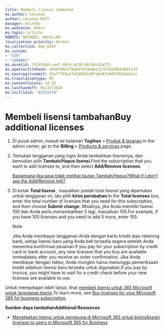 ```yaml
---
title: Membeli lisensi tambahan
ms.author: cmcatee
author: cmcatee-MSFT
manager: mnirkhe
ms.audience: Admin
ms.topic: article
ROBOTS: NOINDEX, NOFOLLOW
localization_priority: Normal
ms.collection: Adm_O365
ms.custom:
- "530"
- "1400007"
ms.assetid: 75fdfd6d-cae7-40fd-bc50-8674bcd3a771
ms.openlocfilehash: 4940746e178ad4f01de0ae237b7bb49bbd045135
ms.sourcegitcommit: 55eff703a17e500681d8fa6a87eb067019ade3cc
ms.translationtype: MT
ms.contentlocale: id-ID
ms.lasthandoff: 04/22/2020
ms.locfileid: "43712174"
---
```

# <a name="buy-additional-licenses"></a><span data-ttu-id="95d74-102">Membeli lisensi tambahan</span><span class="sxs-lookup"><span data-stu-id="95d74-102">Buy additional licenses</span></span>

1. <span data-ttu-id="95d74-103">Di pusat admin, masuk ke halaman **Tagihan** \> [Produk & layanan](https://go.microsoft.com/fwlink/p/?linkid=842054).</span><span class="sxs-lookup"><span data-stu-id="95d74-103">In the admin center, go to the **Billing** \> [Products & services](https://go.microsoft.com/fwlink/p/?linkid=842054) page.</span></span>

2. <span data-ttu-id="95d74-104">Temukan langganan yang ingin Anda tambahkan lisensinya, dan kemudian pilih **Tambah/Hapus lisensi**.</span><span class="sxs-lookup"><span data-stu-id="95d74-104">Find the subscription that you want to add licenses to, and then select **Add/Remove licenses**.</span></span>

    [<span data-ttu-id="95d74-105">Bagaimana jika saya tidak melihat tautan Tambah/Hapus?</span><span class="sxs-lookup"><span data-stu-id="95d74-105">What if I don't see the Add/Remove link?</span></span>](https://docs.microsoft.com/office365/admin/subscriptions-and-billing/buy-licenses#what-if-i-dont-see-the-addremove-licenses-link)

3. <span data-ttu-id="95d74-106">Di kotak **Total lisensi** , masukkan jumlah total lisensi yang diperlukan untuk langganan ini, lalu pilih **kirim perubahan**.</span><span class="sxs-lookup"><span data-stu-id="95d74-106">In the **Total licenses** box, enter the total number of licenses that you need for this subscription, and then choose **Submit change**.</span></span> <span data-ttu-id="95d74-107">Misalnya, jika Anda memiliki lisensi 100 dan Anda perlu menambahkan 5 lagi, masukkan 105.</span><span class="sxs-lookup"><span data-stu-id="95d74-107">For example, if you have 100 licenses and you need to add 5 more, enter 105.</span></span>

    > [!NOTE]
    > <span data-ttu-id="95d74-108">Jika Anda membayar langganan Anda dengan kartu kredit atau rekening bank, setiap lisensi baru yang Anda beli tersedia segera setelah Anda menerima konfirmasi pesanan.</span><span class="sxs-lookup"><span data-stu-id="95d74-108">If you pay for your subscription by credit card or bank account, any new licenses that you buy are available immediately after you receive an order confirmation.</span></span> <span data-ttu-id="95d74-109">Jika Anda membayar dengan faktur, Anda mungkin harus menunggu pemeriksaan kredit sebelum lisensi baru tersedia untuk digunakan.</span><span class="sxs-lookup"><span data-stu-id="95d74-109">If you pay by invoice, you might have to wait for a credit check before your new licenses are available to use.</span></span>

<span data-ttu-id="95d74-110">Untuk mempelajari lebih lanjut, lihat [membeli lisensi untuk 365 Microsoft untuk langganan bisnis](https://docs.microsoft.com/office365/admin/subscriptions-and-billing/buy-licenses).</span><span class="sxs-lookup"><span data-stu-id="95d74-110">To learn more, see [Buy licenses for your Microsoft 365 for business subscription](https://docs.microsoft.com/office365/admin/subscriptions-and-billing/buy-licenses).</span></span>  

<span data-ttu-id="95d74-111">**Sumber daya tambahan**</span><span class="sxs-lookup"><span data-stu-id="95d74-111">**Additional Resources**</span></span>

- [<span data-ttu-id="95d74-112">Menetapkan lisensi untuk pengguna di Microsoft 365 untuk bisnis</span><span class="sxs-lookup"><span data-stu-id="95d74-112">Assign licenses to users in Microsoft 365 for Business</span></span>](https://docs.microsoft.com/office365/admin/subscriptions-and-billing/assign-licenses-to-users)